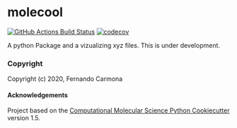 molecool
==============================
[//]: # (Badges)
[![GitHub Actions Build Status](https://github.com/REPLACE_WITH_OWNER_ACCOUNT/molecool/workflows/CI/badge.svg)](https://github.com/REPLACE_WITH_OWNER_ACCOUNT/molecool/actions?query=workflow%3ACI)
[![codecov](https://codecov.io/gh/REPLACE_WITH_OWNER_ACCOUNT/molecool/branch/master/graph/badge.svg)](https://codecov.io/gh/REPLACE_WITH_OWNER_ACCOUNT/molecool/branch/master)


A python Package and a vizualizing xyz files. This is under development. 

### Copyright

Copyright (c) 2020, Fernando Carmona


#### Acknowledgements
 
Project based on the 
[Computational Molecular Science Python Cookiecutter](https://github.com/molssi/cookiecutter-cms) version 1.5.
